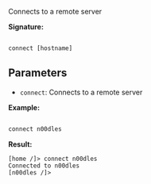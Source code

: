 
Connects to a remote server
  
**Signature:**

  
```typescript

connect [hostname]

```

  

## Parameters

  
- `connect`: Connects to a remote server


**Example:**

  
```typescript

connect n00dles

```

  
**Result:**


```Terminal
[home /]> connect n00dles  
Connected to n00dles
[n00dles /]>
```


